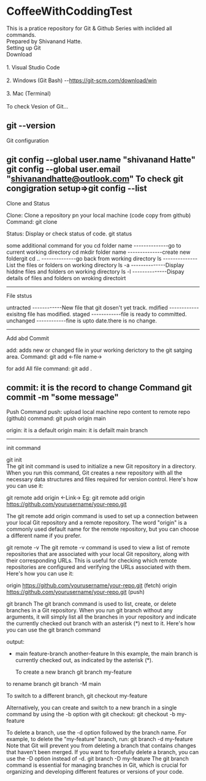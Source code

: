 # CoffeeWithCoddingTest
This is a pratice repository for Git & Github Series with inclided all commands.
<br>
Prepared by Shivanand Hatte.
<br>
Setting up Git
<br>
Download   
<br>
           1. Visual Studio Code
<br>           
           2. Windows (Git Bash) --https://git-scm.com/download/win 
<br>           
           3. Mac (Terminal)
 <br>           
To check Vesion of Git...

git --version
<br>
--------------------------------------------------------------------------------
Git configuration

git config --global user.name "shivanand Hatte"
git config --global user.email "shivanandhatte@outlook.com"
To check git congigration setup=>git config --list
--------------------------------------------------------------------------------
Clone and Status

Clone: Clone a repository pn your local machine (code copy from github)
Command: 
git clone <Link>

Status: Display or check status of code.
git status


some additional command for you
cd folder name          --------------go to current working directory
cd mkdir folder name    --------------create new foldergit
cd ..                   --------------go back from working directory
ls                      --------------List the files or folders on working directory
ls -a                   --------------Display hiddne files and folders on working directory
ls -l                   --------------Dispay details of files and folders on wroking directoirt

---------------------------------------------------------------------------------------------------
File ststus

untracted               ------------New file that git dosen't yet track.
mdified                 ------------exisitng file has modified.
staged                  ------------file is ready to committed.
unchanged               ------------fine is upto date.there is no change.

------------------------------------------------------------------------------------------------------
Add abd Commit

add: adds new or changed file in your working derictory to the git satging area.
Command:
git add <-file name->

for add All file
command:
git add .

commit: it is the record to change
Command
git commit -m "some message"
---------------------------------------------------------------------------
Push Command
push: upload local machine repo content to remote repo (github)
command:
git push origin main

origin: it is a default origin 
main: it is defailt main branch


--------------------------------------------------------------------------------
init command

git init        
The git init command is used to initialize a new Git repository in a directory. When you run this command, Git creates a new repository with all the necessary data structures and files required for version control. Here's how you can use it:

git remote add origin <-Link->
Eg: git remote add origin https://github.com/yourusername/your-repo.git

The git remote add origin command is used to set up a connection between your local Git repository and a remote repository. The word "origin" is a commonly used default name for the remote repository, but you can choose a different name if you prefer.

git remote -v
The git remote -v command is used to view a list of remote repositories that are associated with your local Git repository, along with their corresponding URLs. This is useful for checking which remote repositories are configured and verifying the URLs associated with them. Here's how you can use it:

origin  https://github.com/yourusername/your-repo.git (fetch)
origin  https://github.com/yourusername/your-repo.git (push)


git branch
The git branch command is used to list, create, or delete branches in a Git repository. When you run git branch without any arguments, it will simply list all the branches in your repository and indicate the currently checked out branch with an asterisk (*) next to it. Here's how you can use the git branch command

output:
* main
  feature-branch
  another-feature
  In this example, the main branch is currently checked out, as indicated by the asterisk (*).

  To create a new branch
  git branch my-feature


to rename branch
git branch -M main

To switch to a different branch,
git checkout my-feature


Alternatively, you can create and switch to a new branch in a single command by using the -b option with git checkout:
git checkout -b my-feature


To delete a branch, use the -d option followed by the branch name. For example, to delete the "my-feature" branch, run:
git branch -d my-feature
Note that Git will prevent you from deleting a branch that contains changes that haven't been merged. If you want to forcefully delete a branch, you can use the -D option instead of -d.
git branch -D my-feature
The git branch command is essential for managing branches in Git, which is crucial for organizing and developing different features or versions of your code.
